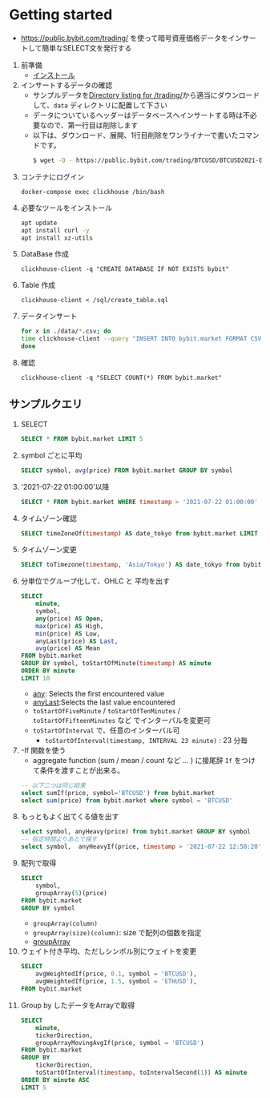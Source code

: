 # Getting started

- https://public.bybit.com/trading/ を使って暗号資産価格データをインサートして簡単なSELECT文を発行する

1. 前準備
    - [インストール](./install.md)
1. インサートするデータの確認
    - サンプルデータを[Directory listing for /trading/](https://public.bybit.com/trading/)から適当にダウンロードして、`data` ディレクトリに配置して下さい
    - データについているヘッダーはデータベースへインサートする時は不必要なので、第一行目は削除します
    - 以下は、ダウンロード、展開、1行目削除をワンライナーで書いたコマンドです。
        ```bash
        $ wget -O - https://public.bybit.com/trading/BTCUSD/BTCUSD2021-07-22.csv.gz | gzip -d  | tail -n +2 > BTCUSD2021-07-22.csv
        ```
1. コンテナにログイン
    ```
    docker-compose exec clickhouse /bin/bash
    ```
1. 必要なツールをインストール
    ```bash
    apt update
    apt install curl -y
    apt install xz-utils
    ```
1. DataBase 作成
    ```
    clickhouse-client -q "CREATE DATABASE IF NOT EXISTS bybit"
    ``` 
1. Table 作成
    ```
    clickhouse-client < /sql/create_table.sql
    ```
1. データインサート
    ```bash
    for x in ./data/*.csv; do
    time clickhouse-client --query "INSERT INTO bybit.market FORMAT CSV" --max_insert_block_size=100000 < $x
    done
    ```
1. 確認
    ```
    clickhouse-client -q "SELECT COUNT(*) FROM bybit.market"
    ```

##  サンプルクエリ

1. SELECT 
    ```SQL
    SELECT * FROM bybit.market LIMIT 5
    ```
1. symbol ごとに平均
    ```sql
    SELECT symbol, avg(price) FROM bybit.market GROUP BY symbol
    ```
1. '2021-07-22 01:00:00'以降
    ```sql
    SELECT * FROM bybit.market WHERE timestamp > '2021-07-22 01:00:00' Limit 5 
    ```
1. タイムゾーン確認
    ```sql
    SELECT timeZoneOf(timestamp) AS date_tokyo from bybit.market LIMIT 5
    ```    
1. タイムゾーン変更
    ```sql
    SELECT toTimezone(timestamp, 'Asia/Tokyo') AS date_tokyo from bybit.market LIMIT 5
    ```
1. 分単位でグループ化して、OHLC と 平均を出す
    ```sql
    SELECT
        minute,
        symbol,
        any(price) AS Open,
        max(price) AS High,
        min(price) AS Low,
        anyLast(price) AS Last,
        avg(price) AS Mean    
    FROM bybit.market 
    GROUP BY symbol, toStartOfMinute(timestamp) AS minute
    ORDER BY minute
    LIMIT 10
    ```
    - [any](https://clickhouse.tech/docs/en/sql-reference/aggregate-functions/reference/any/#agg_function-any): Selects the first encountered value
    - [anyLast](https://clickhouse.tech/docs/en/sql-reference/aggregate-functions/reference/anylast/):Selects the last value encountered 
    - `toStartOfFiveMinute` / `toStartOfTenMinutes` / `toStartOfFifteenMinutes` など でインターバルを変更可
    - `toStartOfInterval` で、任意のインターバル可
        - `toStartOfInterval(timestamp, INTERVAL 23 minute)` : 23 分毎 
1. -If 関数を使う
    - aggregate function (sum / mean / count など ... ) に接尾辞 `If` をつけて条件を渡すことが出来る。
    ```sql
    -- 以下二つは同じ結果
    select sumIf(price, symbol='BTCUSD') from bybit.market
    select sum(price) from bybit.market where symbol = 'BTCUSD'
    ```
1. もっともよく出てくる値を出す
    ```sql
    select symbol, anyHeavy(price) from bybit.market GROUP BY symbol
    -- 指定時間よりあとで探す
    select symbol,  anyHeavyIf(price, timestamp > '2021-07-22 12:50:20' ) from bybit.market GROUP BY symbol
    ```
1. 配列で取得
    ```sql
    SELECT
        symbol,
        groupArray(5)(price)
    FROM bybit.market
    GROUP BY symbol
    ```
    - `groupArray(column)`
    - `groupArray(size)(column)`: size で配列の個数を指定
    - [groupArray ](https://clickhouse.tech/docs/en/sql-reference/aggregate-functions/reference/grouparray/)
1. ウェイト付き平均、ただしシンボル別にウェイトを変更
    ```sql
    SELECT
        avgWeightedIf(price, 0.1, symbol = 'BTCUSD'),
        avgWeightedIf(price, 1.5, symbol = 'ETHUSD'),
    FROM bybit.market
    ```
1. Group by したデータをArrayで取得
    ```sql
    SELECT
        minute,
        tickerDirection,
        groupArrayMovingAvgIf(price, symbol = 'BTCUSD')
    FROM bybit.market
    GROUP BY
        tickerDirection,
        toStartOfInterval(timestamp, toIntervalSecond(1)) AS minute
    ORDER BY minute ASC
    LIMIT 5    
    ```
